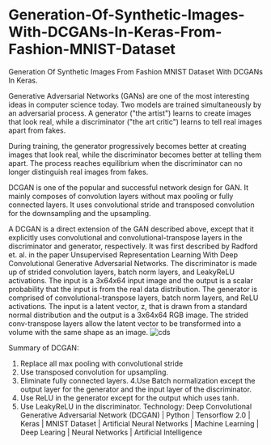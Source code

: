# Generation-Of-Synthetic-Images-With-DCGANs-In-Keras-From-Fashion-MNIST-Dataset

Generation Of Synthetic Images From Fashion MNIST Dataset With DCGANs In Keras.

Generative Adversarial Networks (GANs) are one of the most interesting ideas in computer science today. Two models are trained simultaneously by an adversarial process. A generator ("the artist") learns to create images that look real, while a discriminator ("the art critic") learns to tell real images apart from fakes.

During training, the generator progressively becomes better at creating images that look real, while the discriminator becomes better at telling them apart. The process reaches equilibrium when the discriminator can no longer distinguish real images from fakes.

DCGAN is one of the popular and successful network design for GAN. It mainly composes of convolution layers without max pooling or fully connected layers. It uses convolutional stride and transposed convolution for the downsampling and the upsampling.

A DCGAN is a direct extension of the GAN described above, except that it explicitly uses convolutional and convolutional-transpose layers in the discriminator and generator, respectively. It was first described by Radford et. al. in the paper Unsupervised Representation Learning With Deep Convolutional Generative Adversarial Networks. The discriminator is made up of strided convolution layers, batch norm layers, and LeakyReLU activations. The input is a 3x64x64 input image and the output is a scalar probability that the input is from the real data distribution. The generator is comprised of convolutional-transpose layers, batch norm layers, and ReLU activations. The input is a latent vector, z, that is drawn from a standard normal distribution and the output is a 3x64x64 RGB image. The strided conv-transpose layers allow the latent vector to be transformed into a volume with the same shape as an image.
![cds](https://github.com/HayLahav/Generate-Synthetic-Images-with-DCGANs-in-Keras/assets/111200362/b7681b4f-51b6-4e10-883d-6ebc78c20fc7)

Summary of DCGAN:

1) Replace all max pooling with convolutional stride
2) Use transposed convolution for upsampling.
3) Eliminate fully connected layers. 4.Use Batch normalization except the output layer for the generator and the input layer of the discriminator.
4) Use ReLU in the generator except for the output which uses tanh.
5) Use LeakyReLU in the discriminator.
Technology: Deep Convolutional Generative Adversarial Network (DCGAN) | Python | Tensorflow 2.0 | Keras | MNIST Dataset | Artificial Neural Networks | Machine Learning | Deep Learing | Neural Networks | Artificial Intelligence
